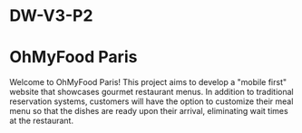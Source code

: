 # DW-V3-P2
# OhMyFood Paris

Welcome to OhMyFood Paris! This project aims to develop a "mobile first" website that showcases gourmet restaurant menus. In addition to traditional reservation systems, customers will have the option to customize their meal menu so that the dishes are ready upon their arrival, eliminating wait times at the restaurant.
